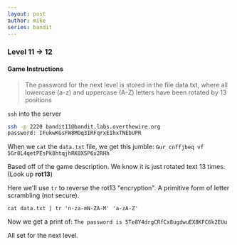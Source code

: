 ```yaml
---
layout: post
author: mike
series: bandit
---
```


### Level 11 -> 12
#### Game Instructions
> The password for the next level is stored in the file data.txt, where all lowercase (a-z) and uppercase (A-Z) letters have been rotated by 13 positions

`ssh` into the server
```bash
ssh -p 2220 bandit11@bandit.labs.overthewire.org
password: IFukwKGsFW8MOq3IRFqrxE1hxTNEbUPR
```
When we `cat` the `data.txt` file, we get this jumble:
`Gur cnffjbeq vf 5Gr8L4qetPEsPk8htqjhRK8XSP6x2RHh`

Based off of the game description. We know it is just rotated text 13 times. (Look up **rot13**)

Here we'll use `tr` to reverse the rot13 "encryption". A primitive form of letter scrambling (not secure).

`cat data.txt | tr 'n-za-mN-ZA-M' 'a-zA-Z'`

Now we get a print of:
`The password is 5Te8Y4drgCRfCx8ugdwuEX8KFC6k2EUu`

All set for the next level.
